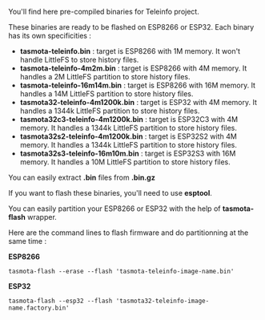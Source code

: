 You'll find here pre-compiled binaries for Teleinfo project.

These binaries are ready to be flashed on ESP8266 or ESP32.
Each binary has its own specificities :
  * **tasmota-teleinfo.bin** : target is ESP8266 with 1M memory. It won't handle LittleFS to store history files.
  * **tasmota-teleinfo-4m2m.bin** : target is ESP8266 with 4M memory. It handles a 2M LittleFS partition to store history files.
  * **tasmota-teleinfo-16m14m.bin** : target is ESP8266 with 16M memory. It handles a 14M LittleFS partition to store history files.
  * **tasmota32-teleinfo-4m1200k.bin** : target is ESP32 with 4M memory. It handles a 1344k LittleFS partition to store history files.
  * **tasmota32c3-teleinfo-4m1200k.bin** : target is ESP32C3 with 4M memory. It handles a 1344k LittleFS partition to store history files.
  * **tasmota32s2-teleinfo-4m1200k.bin** : target is ESP32S2 with 4M memory. It handles a 1344k LittleFS partition to store history files.
  * **tasmota32s3-teleinfo-16m10m.bin** : target is ESP32S3 with 16M memory. It handles a 10M LittleFS partition to store history files.

You can easily extract **.bin** files from **.bin.gz**

If you want to flash these binaries, you'll need to use **esptool**.

You can easily partition your ESP8266 or ESP32 with the help of **tasmota-flash** wrapper.

Here are the command lines to flash firmware and do partitionning at the same time :

**ESP8266**

    tasmota-flash --erase --flash 'tasmota-teleinfo-image-name.bin'

**ESP32**

    tasmota-flash --esp32 --flash 'tasmota32-teleinfo-image-name.factory.bin'
